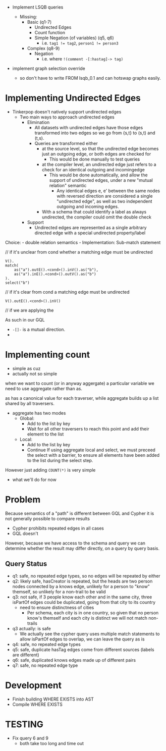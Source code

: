 - Implement LSQB queries
    - Missing:
        - Basic (q1-7)
            - Undirected Edges
            - Count function
            - Simple Negation (of variables) (q5, q6)
                - i.e. `tag1 != tag2`, `person1 != person3`
        - Complex (q8-9)
            - Negation
                - i.e. where `!(comment -[:hastag]-> tag)`

- implement graph selection override
    - so don't have to write FROM lsqb_0.1 and can hotswap graphs easily.

# Implementing Undirected Edges

- Tinkerpop doesn't natively support undirected edges
    - Two main ways to approach undirected edges
        - Elimination
            - All datasets with undirected edges have those edges transformed into two edges so we go from {s,t} to (s,t) and (t,s).
            - Queries are transformed either
                - at the source level, so that the undirected edge becomes just an outgoing edge, or both edges are checked for
                    - This would be done manually to test queries
                - at the compiler level, an undirected edge just refers to a check for an identical outgoing and incomingedge
                    - This would be done automatically, and allow the support of undirected edges, under a new "mutual relation" semantic
                        - Any identical edges e, e' between the same nodes with reversed direction are considered a single "undirected edge", as well as two independent outgoing and incoming edges.
                - With a schema that could identify a label as always undirected, the compiler could omit the double check
        - Support
            - Undirected edges are represented as a single arbitrary directed edge with a special undirected property/label

Choice:
    - double relation semantics
        - Implementation: Sub-match statement

// if it's unclear from cond whether a matching edge must be undirected
```
V().
match(
    as("a").outE().<cond>().inV().as("b"),
    as("a").inE().<cond>().outV().as("b")
).
select("b")
```

// if it's clear from cond a matching edge must be undirected
```
V().outE().<cond>().inV()
```

// if we are applying the

As such in our GQL

* `-[]-` is a mutual direction.
*

# Implementing count

- simple as cuz
- actually not so simple

when we want to count (or in anyway aggergate) a particular variable we need to use aggregate rather than as.

as has a canonical value for each traverser, while aggregate builds up a list shared by all traversers.

- aggregate has two modes
    - Global:
        - Add to the list by key
        - Wait for all other traversers to reach this point and add their element to the list
    - Local:
        - Add to the list by key
        - Continue
If using aggregate local and select, we must preceed the select with a barrier, to ensure all elements have been added to the list during the select step.

However just adding
`COUNT(*)`
is very simple
- what we'll do for now


# Problem

Because semantics of a "path" is different between GQL and Cypher it is not generally possible to compare results

- Cypher prohibits repeated edges in all cases
- GQL doesn't

However, because we have access to the schema and query we can determine whether the result may differ directly, on a query by query basis.

## Query Status

- q1: safe, no repeated edge types, so no edges will be repeated by either
- q2: likely safe, hasCreator is repeated, but the heads are two person nodes connected by a knows edge, unlikely for a person to "know" themself, so unlikely for a non-trail to be valid
- q3: not safe, if 3 people know each other and in the same city, three isPartOf edges could be duplicated, going from that city to its country
    - need to ensure distinctness of cities
        - Per schema, each city is in one country, so given that no person know's themself and each city is distinct we will not match non-trails
- q3 actually: is safe
    - We actually see the cypher query uses multiple match statements to allow isPartOf edges to overlap, we can leave the query as is
- q4: safe, no repeated edge types
- q5: safe, duplicate hasTag edges come from different sources (labels are different)
- q6: safe, duplicated knows edges made up of different pairs
- q7: safe, no repeated edge type

# Development

- Finish building WHERE EXISTS into AST
- Compile WHERE EXISTS

# TESTING

- Fix query 6 and 9
  - both take too long and time out